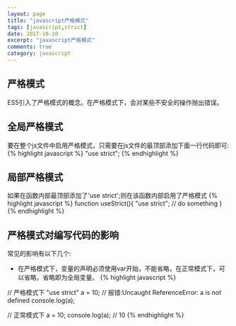 ```yaml
---
layout: page
title: "javascript严格模式"
tags: [javascript,strict]
date: 2017-10-10
excerpt: "javascript严格模式"
comments: true
category: javascript
---
```


## 严格模式
  ES5引入了严格模式的概念。在严格模式下，会对某些不安全的操作抛出错误。
  
## 全局严格模式
  要在整个js文件中启用严格模式，只需要在js文件的最顶部添加下面一行代码即可:
  {% highlight javascript %}
    "use strict";
  {% endhighlight %}

## 局部严格模式
  如果在函数内部最顶部添加了'use strict';则在该函数内部启用了严格模式
  {% highlight javascript %}
  function useStrict(){
    "use strict";
    // do something 
  }
  {% endhighlight %}  

## 严格模式对编写代码的影响
  常见的影响有以下几个:
 
  - 在严格模式下，变量的声明必须使用var开始，不能省略，在正常模式下，可以省略，省略即为全局变量。
  {% highlight javascript %}
  
  // 严格模式下
  "use strict"
  a = 10; // 报错:Uncaught ReferenceError: a is not defined
  console.log(a);
  
  // 正常模式下
  a = 10;
  console.log(a); //  10
  {% endhighlight %}

